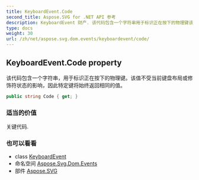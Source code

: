 ```yaml
---
title: KeyboardEvent.Code
second_title: Aspose.SVG for .NET API 参考
description: KeyboardEvent 财产. 该代码包含一个字符串用于标识正在按下的物理键该值不受当前键盘布局或修饰符状态的影响因此特定键将始终返回相同的值
type: docs
weight: 30
url: /zh/net/aspose.svg.dom.events/keyboardevent/code/
---
```

## KeyboardEvent.Code property

该代码包含一个字符串，用于标识正在按下的物理键。该值不受当前键盘布局或修饰符状态的影响，因此特定键将始终返回相同的值。

```csharp
public string Code { get; }
```

### 适当的价值

关键代码.

### 也可以看看

* class [KeyboardEvent](../)
* 命名空间 [Aspose.Svg.Dom.Events](../../keyboardevent/)
* 部件 [Aspose.SVG](../../../)



